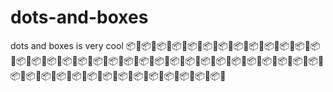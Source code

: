 # dots-and-boxes
dots and boxes is very cool 📦🔵📦🔵📦🔵📦🔵📦🔵📦🔵📦🔵📦🔵📦🔵📦🔵📦🔵📦🔵📦🔵📦🔵📦🔵📦🔵📦🔵📦🔵📦🔵📦🔵📦🔵📦🔵📦🔵📦🔵📦🔵📦🔵📦🔵📦🔵📦🔵📦🔵📦🔵📦🔵📦🔵📦🔵📦🔵📦🔵📦🔵📦🔵📦🔵📦🔵📦🔵📦🔵📦🔵📦🔵📦🔵📦🔵📦🔵
